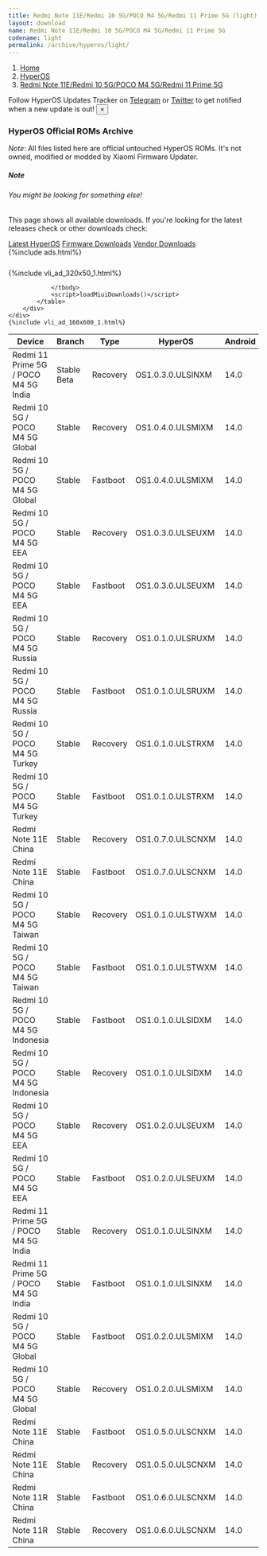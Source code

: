 ```yaml
---
title: Redmi Note 11E/Redmi 10 5G/POCO M4 5G/Redmi 11 Prime 5G (light) HyperOS Downloads
layout: download
name: Redmi Note 11E/Redmi 10 5G/POCO M4 5G/Redmi 11 Prime 5G
codename: light
permalink: /archive/hyperos/light/
---
```

<nav aria-label="breadcrumb">
    <ol class="breadcrumb">
        <li class="breadcrumb-item"><a href="/">Home</a></li>
        <li class="breadcrumb-item"><a href="/hyperos/">HyperOS</a></li>
        <li class="breadcrumb-item active" aria-current="page"><a href="/hyperos/light/">Redmi Note 11E/Redmi 10 5G/POCO M4 5G/Redmi 11 Prime 5G</a></li>
    </ol>
</nav>
<div class="alert alert-primary alert-dismissible fade show" role="alert">
    Follow HyperOS Updates Tracker on <a href="https://t.me/MIUIUpdatesTracker" class="alert-link">Telegram</a>
     or <a href="https://twitter.com/MiFwUpdater" class="alert-link">Twitter</a> to get notified when a new update is out!
    <button type="button" class="close" data-dismiss="alert" aria-label="Close">
        <span aria-hidden="true">&times;</span>
    </button>
</div>

### HyperOS Official ROMs Archive
*Note*: All files listed here are official untouched HyperOS ROMs. It's not owned, modified or modded by Xiaomi Firmware Updater.
<div class="card">
  <div class="card-body">
    <h5 class="card-title">Note</h5>
    <h6 class="card-subtitle mb-2 text-muted">You might be looking for something else!</h6>
    <p class="card-text">This page shows all available downloads.
     If you're looking for the latest releases check or other downloads check:</p>
    <a href="/hyperos/light/" class="card-link">Latest HyperOS</a>
    <a href="/firmware/light/" class="card-link">Firmware Downloads</a>
    <a href="/vendor/light/" class="card-link">Vendor Downloads</a>
  </div>
</div>
{%include ads.html%}
<div class="row justify-content-center">
    <div class="col-10">
        <div class="table-responsive-md" style="margin-top: 25px;">
            {%include vli_ad_320x50_1.html%}
            <table id="miui" class="display dt-responsive nowrap compact table table-striped table-hover table-sm">
                <thead class="thead-dark">
                    <tr>
                        <th data-ref="device">Device</th>
                        <th data-ref="branch">Branch</th>
                        <th data-ref="type">Type</th>
                        <th data-ref="miui">HyperOS</th>
                        <th data-ref="android">Android</th>
                        <th data-ref="size">Size</th>
                        <th data-ref="size">Date</th>
                        <th data-ref="link">Link</th>
                    </tr>
                </thead>
                <tbody>
                <tr><td>Redmi 11 Prime 5G / POCO M4 5G India</td><td>Stable Beta</td><td>Recovery</td><td>OS1.0.3.0.ULSINXM</td><td>14.0</td><td>3.8 GB</td><td>2024-04-21</td><td><a href="/hyperos/light/stable beta/OS1.0.3.0.ULSINXM/">Download</a></td></tr>
<tr><td>Redmi 10 5G / POCO M4 5G Global</td><td>Stable</td><td>Recovery</td><td>OS1.0.4.0.ULSMIXM</td><td>14.0</td><td>3.9 GB</td><td>2024-04-15</td><td><a href="/hyperos/light/stable/OS1.0.4.0.ULSMIXM/">Download</a></td></tr>
<tr><td>Redmi 10 5G / POCO M4 5G Global</td><td>Stable</td><td>Fastboot</td><td>OS1.0.4.0.ULSMIXM</td><td>14.0</td><td>6.3 GB</td><td>2024-03-25</td><td><a href="/hyperos/light/stable/OS1.0.4.0.ULSMIXM/">Download</a></td></tr>
<tr><td>Redmi 10 5G / POCO M4 5G EEA</td><td>Stable</td><td>Recovery</td><td>OS1.0.3.0.ULSEUXM</td><td>14.0</td><td>3.9 GB</td><td>2024-04-15</td><td><a href="/hyperos/light/stable/OS1.0.3.0.ULSEUXM/">Download</a></td></tr>
<tr><td>Redmi 10 5G / POCO M4 5G EEA</td><td>Stable</td><td>Fastboot</td><td>OS1.0.3.0.ULSEUXM</td><td>14.0</td><td>6.0 GB</td><td>2024-03-22</td><td><a href="/hyperos/light/stable/OS1.0.3.0.ULSEUXM/">Download</a></td></tr>
<tr><td>Redmi 10 5G / POCO M4 5G Russia</td><td>Stable</td><td>Recovery</td><td>OS1.0.1.0.ULSRUXM</td><td>14.0</td><td>3.8 GB</td><td>2024-03-25</td><td><a href="/hyperos/light/stable/OS1.0.1.0.ULSRUXM/">Download</a></td></tr>
<tr><td>Redmi 10 5G / POCO M4 5G Russia</td><td>Stable</td><td>Fastboot</td><td>OS1.0.1.0.ULSRUXM</td><td>14.0</td><td>5.8 GB</td><td>2024-02-29</td><td><a href="/hyperos/light/stable/OS1.0.1.0.ULSRUXM/">Download</a></td></tr>
<tr><td>Redmi 10 5G / POCO M4 5G Turkey</td><td>Stable</td><td>Recovery</td><td>OS1.0.1.0.ULSTRXM</td><td>14.0</td><td>3.9 GB</td><td>2024-03-25</td><td><a href="/hyperos/light/stable/OS1.0.1.0.ULSTRXM/">Download</a></td></tr>
<tr><td>Redmi 10 5G / POCO M4 5G Turkey</td><td>Stable</td><td>Fastboot</td><td>OS1.0.1.0.ULSTRXM</td><td>14.0</td><td>5.7 GB</td><td>2024-02-29</td><td><a href="/hyperos/light/stable/OS1.0.1.0.ULSTRXM/">Download</a></td></tr>
<tr><td>Redmi Note 11E China</td><td>Stable</td><td>Recovery</td><td>OS1.0.7.0.ULSCNXM</td><td>14.0</td><td>4.4 GB</td><td>2024-03-21</td><td><a href="/hyperos/light/stable/OS1.0.7.0.ULSCNXM/">Download</a></td></tr>
<tr><td>Redmi Note 11E China</td><td>Stable</td><td>Fastboot</td><td>OS1.0.7.0.ULSCNXM</td><td>14.0</td><td>5.7 GB</td><td>2024-03-04</td><td><a href="/hyperos/light/stable/OS1.0.7.0.ULSCNXM/">Download</a></td></tr>
<tr><td>Redmi 10 5G / POCO M4 5G Taiwan</td><td>Stable</td><td>Recovery</td><td>OS1.0.1.0.ULSTWXM</td><td>14.0</td><td>3.8 GB</td><td>2024-03-01</td><td><a href="/hyperos/light/stable/OS1.0.1.0.ULSTWXM/">Download</a></td></tr>
<tr><td>Redmi 10 5G / POCO M4 5G Taiwan</td><td>Stable</td><td>Fastboot</td><td>OS1.0.1.0.ULSTWXM</td><td>14.0</td><td>5.4 GB</td><td>2024-02-20</td><td><a href="/hyperos/light/stable/OS1.0.1.0.ULSTWXM/">Download</a></td></tr>
<tr><td>Redmi 10 5G / POCO M4 5G Indonesia</td><td>Stable</td><td>Fastboot</td><td>OS1.0.1.0.ULSIDXM</td><td>14.0</td><td>5.7 GB</td><td>2024-02-20</td><td><a href="/hyperos/light/stable/OS1.0.1.0.ULSIDXM/">Download</a></td></tr>
<tr><td>Redmi 10 5G / POCO M4 5G Indonesia</td><td>Stable</td><td>Recovery</td><td>OS1.0.1.0.ULSIDXM</td><td>14.0</td><td>3.9 GB</td><td>2024-02-29</td><td><a href="/hyperos/light/stable/OS1.0.1.0.ULSIDXM/">Download</a></td></tr>
<tr><td>Redmi 10 5G / POCO M4 5G EEA</td><td>Stable</td><td>Recovery</td><td>OS1.0.2.0.ULSEUXM</td><td>14.0</td><td>3.9 GB</td><td>2024-02-22</td><td><a href="/hyperos/light/stable/OS1.0.2.0.ULSEUXM/">Download</a></td></tr>
<tr><td>Redmi 10 5G / POCO M4 5G EEA</td><td>Stable</td><td>Fastboot</td><td>OS1.0.2.0.ULSEUXM</td><td>14.0</td><td>6.0 GB</td><td>2024-02-05</td><td><a href="/hyperos/light/stable/OS1.0.2.0.ULSEUXM/">Download</a></td></tr>
<tr><td>Redmi 11 Prime 5G / POCO M4 5G India</td><td>Stable</td><td>Recovery</td><td>OS1.0.1.0.ULSINXM</td><td>14.0</td><td>3.8 GB</td><td>2024-02-22</td><td><a href="/hyperos/light/stable/OS1.0.1.0.ULSINXM/">Download</a></td></tr>
<tr><td>Redmi 11 Prime 5G / POCO M4 5G India</td><td>Stable</td><td>Fastboot</td><td>OS1.0.1.0.ULSINXM</td><td>14.0</td><td>5.1 GB</td><td>2024-01-31</td><td><a href="/hyperos/light/stable/OS1.0.1.0.ULSINXM/">Download</a></td></tr>
<tr><td>Redmi 10 5G / POCO M4 5G Global</td><td>Stable</td><td>Fastboot</td><td>OS1.0.2.0.ULSMIXM</td><td>14.0</td><td>6.3 GB</td><td>2024-02-21</td><td><a href="/hyperos/light/stable/OS1.0.2.0.ULSMIXM/">Download</a></td></tr>
<tr><td>Redmi 10 5G / POCO M4 5G Global</td><td>Stable</td><td>Recovery</td><td>OS1.0.2.0.ULSMIXM</td><td>14.0</td><td>3.9 GB</td><td>2024-01-29</td><td><a href="/hyperos/light/stable/OS1.0.2.0.ULSMIXM/">Download</a></td></tr>
<tr><td>Redmi Note 11E China</td><td>Stable</td><td>Fastboot</td><td>OS1.0.5.0.ULSCNXM</td><td>14.0</td><td>5.7 GB</td><td>2024-01-15</td><td><a href="/hyperos/light/stable/OS1.0.5.0.ULSCNXM/">Download</a></td></tr>
<tr><td>Redmi Note 11E China</td><td>Stable</td><td>Recovery</td><td>OS1.0.5.0.ULSCNXM</td><td>14.0</td><td>4.4 GB</td><td>2024-01-04</td><td><a href="/hyperos/light/stable/OS1.0.5.0.ULSCNXM/">Download</a></td></tr>
<tr><td>Redmi Note 11R China</td><td>Stable</td><td>Fastboot</td><td>OS1.0.6.0.ULSCNXM</td><td>14.0</td><td>5.8 GB</td><td>2024-01-15</td><td><a href="/hyperos/lightcm/stable/OS1.0.6.0.ULSCNXM/">Download</a></td></tr>
<tr><td>Redmi Note 11R China</td><td>Stable</td><td>Recovery</td><td>OS1.0.6.0.ULSCNXM</td><td>14.0</td><td>4.4 GB</td><td>2024-01-04</td><td><a href="/hyperos/lightcm/stable/OS1.0.6.0.ULSCNXM/">Download</a></td></tr>

                </tbody>
                <script>loadMiuiDownloads()</script>
            </table>
        </div>
    </div>
    {%include vli_ad_160x600_1.html%}
</div>
